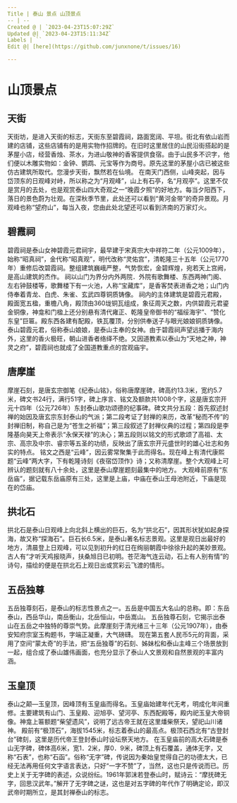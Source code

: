 ```yaml
---
Title | 泰山 景点 山顶景点
-- | --
Created @ | `2023-04-23T15:07:29Z`
Updated @| `2023-04-23T15:11:34Z`
Labels | ``
Edit @| [here](https://github.com/junxnone/t/issues/16)

---
```

# 山顶景点

## 天街

天街坊，是进入天街的标志，天街东至碧霞祠，路面宽阔、平坦。街北有依山岩而建的店铺，这些店铺有的是用实物作招牌的。在旧时这里居住的山民沿街搭起的是茅屋小店，经营香烛、茶水，为进山敬神的香客提供食宿。由于山民多不识字，他们便以木雕实物如：金钟、鹦鹉、元宝等作为商号。原先这里的茅屋小店已被这些仿古建筑所取代。您漫步天街，飘然若在仙境。 在南天门西侧，山峰突起，因与岱顶东的日观峰对峙，所以称之为“月观峰”，山上有石亭，名“月观亭”。这里不仅是赏月的去处，也是观赏泰山四大奇观之一“晚霞夕照”的好地方。每当夕阳西下，落日的景色蔚为壮观。在深秋季节里，此处还可以看到“黄河金带”的奇异景观。月观峰也称“望府山”，每当入夜，您由此处北望还可以看到济南的万家灯火。

## 碧霞祠

碧霞祠是泰山女神碧霞元君祠宇，最早建于宋真宗大中祥符二年（公元1009年），始称“昭真祠”，金代称“昭真观”，明代改称“灵佑宫”，清乾隆三十五年（公元1770年）重修后改碧霞祠。整组建筑巍峨严整，气势恢宏，金碧辉煌，宛若天上宫阙，是高山建筑的杰作。 祠以山门为界分内外两院．外院有歌舞楼、东西两神门阁、左右钟鼓楼等，歌舞楼下有一火池，人称“宝藏库”，是香客焚表进香之地；山门内侍奉着青龙、白虎、朱雀、玄武四尊铜质铸像。 祠内的主体建筑是碧霞元君殿，殿面宽五楹，重檐八角，殿顶由360垅铜瓦组成，象征周天之数，内供碧霞元君鎏金铜像，神龛和门楹上还分别悬有清代雍正、乾隆皇帝御书的“福绥海宇”、“赞化东皇”巨匾。殿东西各建有配殿，铁瓦覆顶，分别供奉送子与眼光娘娘铜质铸像。 泰山碧霞元君，俗称泰山娘娘，是泰山主奉的女神。由于碧霞祠声望远播于海内外，这里的香火极旺，朝山进香者络绎不绝。又因道教素以泰山为“天地之神，神灵之府”，碧霞祠也就成了全国道教重点的宫观庙宇。


## 唐摩崖

摩崖石刻，是唐玄宗御笔《纪泰山铭》，俗称唐摩崖碑，碑高约13.3米，宽约5.7米，碑文书24行，满行51字，碑上序言、铭文及额款共1008个字，这是唐玄宗开元十四年（公元726年）东封泰山歌功颂德的纪事碑。碑文共分五段：首先叙述封禅的始因及唐玄宗东封泰山的气派；第二段考证了封禅的来历，改革“秘而不传”的封禅旧制，称自己是为“苍生之祈福”；第三段叙述了封禅仪典的过程；第四段是李隆基向昊天上帝表示“永保天禄”的决心；第五段则以铭文的形式歌颂了高祖、太宗、高宗及中宗、睿宗等五圣的功绩，反映出了唐玄宗开元盛世时的雄心壮志和务实的特点。 铭文之西是“云峰”，因云雾常聚集于此而得名。现在峰上有清代康熙题“云峰”两大字，下有乾隆诗刻《夜宿岱顶作》诗；又称清摩崖。整个大观峰上可辨认的题刻就有八十余处，这里是泰山摩崖题刻最集中的地方。 大观峰前原有“东岳庙”，据记载东岳庙原有三处，这里是上庙，中庙在泰山王母池附近，下庙是现在的岱庙。

## 拱北石

拱北石是泰山日观峰上向北斜上横出的巨石，名为“拱北石”，因其形状犹如起身探海，故又称“探海石”。巨石长6.5米，是泰山著名标志景观。这里是观日出最好的地方，清晨登上日观峰，可以见到初升的红日在绚丽朝霞中徐徐升起的美妙景观。 古人有“才听天鸡报晓声，扶桑旭日已初明。苍茫海气连云动，石上有人别有情”的诗句，描绘的便是在拱北石上观日出或赏彩云飞渡的情形。


## 五岳独尊

五岳独尊刻石，是泰山的标志性景点之一。五岳是中国五大名山的总称。即：东岳泰山，西岳华山，南岳衡山，北岳恒山，中岳嵩山。 五岳独尊石刻，它揭示出泰山在五岳之中独特的尊崇气势。此摩崖刻于清光绪三十三年（公元1907年），由泰安知府宗室玉构题书，字端正凝重，大气磅礴。 现在第五套人民币5元的背面，采用了空间“蒙太奇”的手法，把“五岳独尊”的石刻、姊妹松和泰山主峰三个场景放到一起，组合成了泰山雄伟画面，也充分显示了泰山人文景观和自然景观的丰富内涵。

## 玉皇顶

泰山之颠—玉皇顶，因峰顶有玉皇庙而得名。玉皇庙始建年代无考，明成化年间重修。主要建筑有山门、玉皇殿、迎旭亭、望河亭、东西配殿等，殿内祀玉皇大帝铜像。神龛上匾额题“柴望遗风”，说明了远古帝王就在这里燔柴祭天，望祀山川诸神。 殿前有“极顶石”，海拔1545米，标志着泰山的最高点。极顶石西北有“古登封台”碑刻，这里是历代帝王登封泰山时设坛祭天地方。 在玉皇庙前的高大石碑是泰山无字碑，碑体高6米，宽1．2米，厚0．9米，碑顶上有石覆盖，通体无字，又称“石表”，也称“石函”。俗称“无字”碑，传说因为秦始皇觉得自己的功德太大，已经无法再用任何文字语言表达，只好“一字不赞”了，当然，这也只是传说而已。历史上关于无字碑的表述，众说纷纭。1961年郭沫若登泰山时，赋诗云：“摩抚碑无字，回思汉武年。”解开了无字碑之谜，这也是对五字碑的年代作了明确定论，即汉武帝时期所立，是其封禅泰山的标志。
